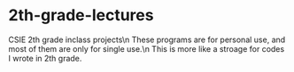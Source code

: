 # 2th-grade-lectures
CSIE 2th grade inclass projects\n
These programs are for personal use, and most of them are only for single use.\n
This is more like a stroage for codes I wrote in 2th grade.
